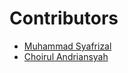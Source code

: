 # Contributors

- [Muhammad Syafrizal](https://github.com/ikaru19)
- [Choirul Andriansyah](https://github.com/ChoirulA)